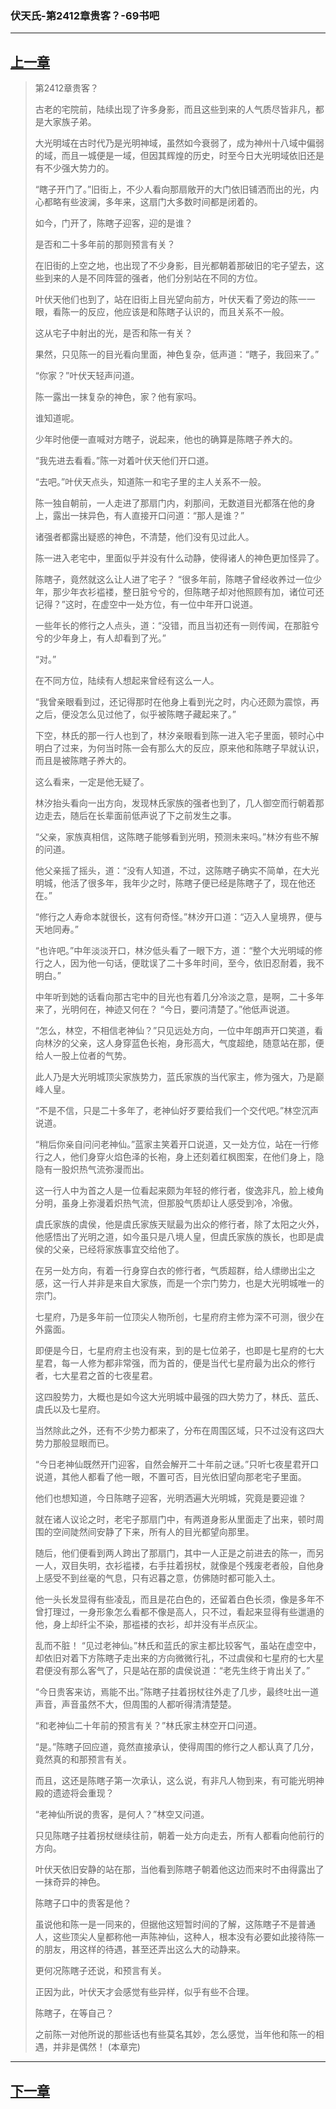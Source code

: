 ### 伏天氏-第2412章贵客？-69书吧

--------
[上一章](./0319bf1bffcf7aeea1d841e01318356a.md)
--------


>
>
>
>第2412章贵客？
>
>古老的宅院前，陆续出现了许多身影，而且这些到来的人气质尽皆非凡，都是大家族子弟。
>
>大光明域在古时代乃是光明神域，虽然如今衰弱了，成为神州十八域中偏弱的域，而且一城便是一域，但因其辉煌的历史，时至今日大光明域依旧还是有不少强大势力的。
>
>“瞎子开门了。”旧街上，不少人看向那扇敞开的大门依旧铺洒而出的光，内心都略有些波澜，多年来，这扇门大多数时间都是闭着的。
>
>如今，门开了，陈瞎子迎客，迎的是谁？
>
>是否和二十多年前的那则预言有关？
>
>在旧街的上空之地，也出现了不少身影，目光都朝着那破旧的宅子望去，这些到来的人是不同阵营的强者，他们分别站在不同的方位。
>
>叶伏天他们也到了，站在旧街上目光望向前方，叶伏天看了旁边的陈一一眼，看陈一的反应，他应该是和陈瞎子认识的，而且关系不一般。
>
>这从宅子中射出的光，是否和陈一有关？
>
>果然，只见陈一的目光看向里面，神色复杂，低声道：“瞎子，我回来了。”
>
>“你家？”叶伏天轻声问道。
>
>陈一露出一抹复杂的神色，家？他有家吗。
>
>谁知道呢。
>
>少年时他便一直喊对方瞎子，说起来，他也的确算是陈瞎子养大的。
>
>“我先进去看看。”陈一对着叶伏天他们开口道。
>
>“去吧。”叶伏天点头，知道陈一和宅子里的主人关系不一般。
>
>陈一独自朝前，一人走进了那扇门内，刹那间，无数道目光都落在他的身上，露出一抹异色，有人直接开口问道：“那人是谁？”
>
>诸强者都露出疑惑的神色，不清楚，他们没有见过此人。
>
>陈一进入老宅中，里面似乎并没有什么动静，使得诸人的神色更加怪异了。
>
>陈瞎子，竟然就这么让人进了宅子？
>“很多年前，陈瞎子曾经收养过一位少年，那少年衣衫褴褛，整日脏兮兮的，但陈瞎子却对他照顾有加，诸位可还记得？”这时，在虚空中一处方位，有一位中年开口说道。
>
>一些年长的修行之人点头，道：“没错，而且当初还有一则传闻，在那脏兮兮的少年身上，有人却看到了光。”
>
>“对。”
>
>在不同方位，陆续有人想起来曾经有这么一人。
>
>“我曾亲眼看到过，还记得那时在他身上看到光之时，内心还颇为震惊，再之后，便没怎么见过他了，似乎被陈瞎子藏起来了。”
>
>下空，林氏的那一行人也到了，林汐亲眼看到陈一进入宅子里面，顿时心中明白了过来，为何当时陈一会有那么大的反应，原来他和陈瞎子早就认识，而且是被陈瞎子养大的。
>
>这么看来，一定是他无疑了。
>
>林汐抬头看向一出方向，发现林氏家族的强者也到了，几人御空而行朝着那边走去，随后在长辈面前低声说了下之前发生之事。
>
>“父亲，家族真相信，这陈瞎子能够看到光明，预测未来吗。”林汐有些不解的问道。
>
>他父亲摇了摇头，道：“没有人知道，不过，这陈瞎子确实不简单，在大光明城，他活了很多年，我年少之时，陈瞎子便已经是陈瞎子了，现在他还在。”
>
>“修行之人寿命本就很长，这有何奇怪。”林汐开口道：“迈入人皇境界，便与天地同寿。”
>
>“也许吧。”中年淡淡开口，林汐低头看了一眼下方，道：“整个大光明域的修行之人，因为他一句话，便耽误了二十多年时间，至今，依旧忍耐着，我不明白。”
>
>中年听到她的话看向那古宅中的目光也有着几分冷淡之意，是啊，二十多年来了，光明何在，神迹又何在？
>“今日，要问清楚了。”他低声说道。
>
>“怎么，林空，不相信老神仙？”只见远处方向，一位中年朗声开口笑道，看向林汐的父亲，这人身穿蓝色长袍，身形高大，气度超绝，随意站在那，便给人一股上位者的气势。
>
>此人乃是大光明城顶尖家族势力，蓝氏家族的当代家主，修为强大，乃是巅峰人皇。
>
>“不是不信，只是二十多年了，老神仙好歹要给我们一个交代吧。”林空沉声说道。
>
>“稍后你亲自问问老神仙。”蓝家主笑着开口说道，又一处方位，站在一行修行之人，他们身穿火焰色泽的长袍，身上还刻着红枫图案，在他们身上，隐隐有一股炽热气流弥漫而出。
>
>这一行人中为首之人是一位看起来颇为年轻的修行者，俊逸非凡，脸上棱角分明，虽身上弥漫着炽热气流，但那股气质却让人感受到冷，冷傲。
>
>虞氏家族的虞侯，他是虞氏家族天赋最为出众的修行者，除了太阳之火外，他感悟出了光明之道，如今虽只是八境人皇，但虞氏家族的族长，也即是虞侯的父亲，已经将家族事宜交给他了。
>
>在另一处方向，有着一行身穿白衣的修行者，气质超群，给人缥缈出尘之感，这一行人并非是来自大家族，而是一个宗门势力，也是大光明城唯一的宗门。
>
>七星府，乃是多年前一位顶尖人物所创，七星府府主修为深不可测，很少在外露面。
>
>即便是今日，七星府府主也没有来，到的是七位弟子，也即是七星府的七大星君，每一人修为都非常强，而为首的，便是当代七星府最为出众的修行者，七大星君之首的七夜星君。
>
>这四股势力，大概也是如今这大光明城中最强的四大势力了，林氏、蓝氏、虞氏以及七星府。
>
>当然除此之外，还有不少势力都来了，分布在周围区域，只不过没有这四大势力那般显眼而已。
>
>“今日老神仙既然开门迎客，自然会解开二十年前之谜。”只听七夜星君开口说道，其他人都看了他一眼，不置可否，目光依旧望向那老宅子里面。
>
>他们也想知道，今日陈瞎子迎客，光明洒遍大光明城，究竟是要迎谁？
>
>就在诸人议论之时，老宅子那扇门中，有两道身影从里面走了出来，顿时周围的空间陡然间安静了下来，所有人的目光都望向那里。
>
>随后，他们便看到两人跨出了那扇门，其中一人正是之前进去的陈一，而另一人，双目失明，衣衫褴褛，右手拄着拐杖，就像是个残废老者般，自他身上感受不到丝毫的气息，只有迟暮之意，仿佛随时都可能入土。
>
>他一头长发显得有些凌乱，而且是花白色的，还留着白色长须，像是多年不曾打理过，一身形象怎么看都不像是高人，只不过，看起来显得有些邋遢的他，身上却纤尘不染，那褴褛的衣衫，却并没有半点灰尘。
>
>乱而不脏！
>“见过老神仙。”林氏和蓝氏的家主都比较客气，虽站在虚空中，却依旧对着下方陈瞎子走出来的方向微微行礼，不过虞侯和七星府的七大星君便没有那么客气了，只是站在那的虞侯说道：“老先生终于肯出关了。”
>
>“今日贵客来访，焉能不出。”陈瞎子拄着拐杖往外走了几步，最终吐出一道声音，声音虽然不大，但周围的人都听得清清楚楚。
>
>“和老神仙二十年前的预言有关？”林氏家主林空开口问道。
>
>“是。”陈瞎子回应道，竟然直接承认，使得周围的修行之人都认真了几分，竟然真的和那预言有关。
>
>而且，这还是陈瞎子第一次承认，这么说，有非凡人物到来，有可能光明神殿的遗迹将会重现？
>
>“老神仙所说的贵客，是何人？”林空又问道。
>
>只见陈瞎子拄着拐杖继续往前，朝着一处方向走去，所有人都看向他前行的方向。
>
>叶伏天依旧安静的站在那，当他看到陈瞎子朝着他这边而来时不由得露出了一抹奇异的神色。
>
>陈瞎子口中的贵客是他？
>
>虽说他和陈一是一同来的，但据他这短暂时间的了解，这陈瞎子不是普通人，这些顶尖人皇都称他一声陈神仙，这种人，根本没有必要如此接待陈一的朋友，用这样的待遇，甚至还弄出这么大的动静来。
>
>更何况陈瞎子还说，和预言有关。
>
>正因为此，叶伏天才会感觉有些异样，似乎有些不合理。
>
>陈瞎子，在等自己？
>
>之前陈一对他所说的那些话也有些莫名其妙，怎么感觉，当年他和陈一的相遇，并非是偶然！
>(本章完)
>
>

--------
[下一章](./df718740bad027ae9d87814bbc49f9c8.md)
--------
